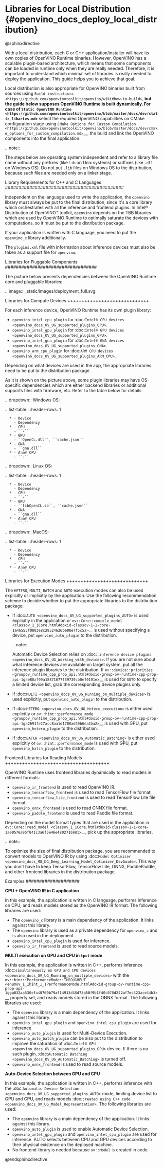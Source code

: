 # Libraries for Local Distribution {#openvino_docs_deploy_local_distribution}

@sphinxdirective

With a local distribution, each C or C++ application/installer will have its own copies of OpenVINO Runtime binaries. However, OpenVINO has a scalable plugin-based architecture, which means that some components can be loaded in runtime only when they are really needed. Therefore, it is important to understand which minimal set of libraries is really needed to deploy the application. This guide helps you to achieve that goal.

Local distribution is also appropriate for OpenVINO binaries built from sources using `Build instructions <https://github.com/openvinotoolkit/openvino/wiki#how-to-build>`__, 
but the guide below supposes OpenVINO Runtime is built dynamically. For case of `Static OpenVINO Runtime <https://github.com/openvinotoolkit/openvino/blob/master/docs/dev/static_libaries.md>`__ select the required OpenVINO capabilities on CMake configuration stage using `CMake Options for Custom Compilation <https://github.com/openvinotoolkit/openvino/blob/master/docs/dev/cmake_options_for_custom_compilation.md>`__, the build and link the OpenVINO components into the final application.

.. note::

   The steps below are operating system independent and refer to a library file name without any prefixes (like ``lib`` on Unix systems) or suffixes (like ``.dll`` on Windows OS). Do not put ``.lib`` files on Windows OS to the distribution, because such files are needed only on a linker stage.


Library Requirements for C++ and C Languages
############################################

Independent on the language used to write the application, the ``openvino`` library must always be put to the final distribution, since it's a core library which orchestrates with all the inference and frontend plugins. In Intel® Distribution of OpenVINO™ toolkit, ``openvino`` depends on the TBB libraries which are used by OpenVINO Runtime to optimally saturate the devices with computations, so it must be put to the distribution package.

If your application is written with C language, you need to put the ``openvino_c`` library additionally.

The ``plugins.xml`` file with information about inference devices must also be taken as a support file for ``openvino``.


Libraries for Pluggable Components
##################################

The picture below presents dependencies between the OpenVINO Runtime core and pluggable libraries:

.. image:: _static/images/deployment_full.svg

Libraries for Compute Devices
+++++++++++++++++++++++++++++

For each inference device, OpenVINO Runtime has its own plugin library:

- ``openvino_intel_cpu_plugin`` for :doc:`Intel® CPU devices <openvino_docs_OV_UG_supported_plugins_CPU>`.
- ``openvino_intel_gpu_plugin`` for :doc:`Intel® GPU devices <openvino_docs_OV_UG_supported_plugins_GPU>`.
- ``openvino_intel_gna_plugin`` for :doc:`Intel® GNA devices <openvino_docs_OV_UG_supported_plugins_GNA>`.
- ``openvino_arm_cpu_plugin`` for :doc:`ARM CPU devices <openvino_docs_OV_UG_supported_plugins_ARM_CPU>`.

Depending on what devices are used in the app, the appropriate libraries need to be put to the distribution package.

As it is shown on the picture above, some plugin libraries may have OS-specific dependencies which are either backend libraries or additional supports files with firmware, etc. Refer to the table below for details:

.. dropdown:: Windows OS:

   .. list-table::
      :header-rows: 1

      * - Device
        - Dependency
      * - CPU
        - ``-``
      * - GPU
        - ``OpenCL.dll``, ``cache.json``
      * - GNA
        - ``gna.dll``
      * - Arm® CPU
        - ``-``


.. dropdown:: Linux OS:

   .. list-table::
      :header-rows: 1

      * - Device
        - Dependency
      * - CPU
        - ``-``
      * - GPU
        - ``libOpenCL.so``, ``cache.json``
      * - GNA
        - ``gna.dll``
      * - Arm® CPU
        - ``-``


.. dropdown:: MacOS:

   .. list-table::
      :header-rows: 1

      * - Device
        - Dependency
      * - CPU
        - ``-``
      * - Arm® CPU
        - ``-``


Libraries for Execution Modes
+++++++++++++++++++++++++++++

The ``HETERO``, ``MULTI``, ``BATCH`` and ``AUTO`` execution modes can also be used explicitly or implicitly by the application. Use the following recommendation scheme to decide whether to put the appropriate libraries to the distribution package:

- If :doc:`AUTO <openvino_docs_OV_UG_supported_plugins_AUTO>` is used explicitly in the application or `ov::Core::compile_model <classov_1_1Core.html#doxid-classov-1-1-core-1a46555f0803e8c29524626be08e7f5c5a>`__ is used without specifying a device, put ``openvino_auto_plugin`` to the distribution.

  .. note::

     Automatic Device Selection relies on :doc:`[inference device plugins <openvino_docs_OV_UG_Working_with_devices>`. If you are not sure about what inference devices are available on target system, put all the inference plugin libraries to the distribution. If `ov::device::priorities <groupov_runtime_cpp_prop_api.html#doxid-group-ov-runtime-cpp-prop-api-1gae88af90a18871677f39739cb0ef0101e>`__ is used for `AUTO` to specify a limited device list, grab the corresponding device plugins only.

- If :doc:`MULTI <openvino_docs_OV_UG_Running_on_multiple_devices>` is used explicitly, put ``openvino_auto_plugin`` to the distribution.
- If :doc:`HETERO <openvino_docs_OV_UG_Hetero_execution>` is either used explicitly or `ov::hint::performance_mode <groupov_runtime_cpp_prop_api.html#doxid-group-ov-runtime-cpp-prop-api-1ga2691fe27acc8aa1d1700ad40b6da3ba2>`__ is used with GPU, put ``openvino_hetero_plugin`` to the distribution.
- If :doc:`BATCH <openvino_docs_OV_UG_Automatic_Batching>` is either used explicitly or ``ov::hint::performance_mode`` is used with GPU, put ``openvino_batch_plugin`` to the distribution.

Frontend Libraries for Reading Models
+++++++++++++++++++++++++++++++++++++

OpenVINO Runtime uses frontend libraries dynamically to read models in different formats:

- ``openvino_ir_frontend`` is used to read OpenVINO IR.
- ``openvino_tensorflow_frontend`` is used to read TensorFlow file format.
- ``openvino_tensorflow_lite_frontend`` is used to read TensorFlow Lite file format.
- ``openvino_onnx_frontend`` is used to read ONNX file format.
- ``openvino_paddle_frontend`` is used to read Paddle file format.

Depending on the model format types that are used in the application in `ov::Core::read_model <classov_1_1Core.html#doxid-classov-1-1-core-1ae0576a95f841c3a6f5e46e4802716981>`__, pick up the appropriate libraries.

.. note::

   To optimize the size of final distribution package, you are recommended to convert models to OpenVINO IR by using :doc:`Model Optimizer <openvino_docs_MO_DG_Deep_Learning_Model_Optimizer_DevGuide>`. This way you don't have to keep TensorFlow, TensorFlow Lite, ONNX, PaddlePaddle, and other frontend libraries in the distribution package.

Examples
####################

**CPU + OpenVINO IR in C application**

In this example, the application is written in C language, performs inference on CPU, and reads models stored as the OpenVINO IR format. The following libraries are used:
- The ``openvino_c`` library is a main dependency of the application. It links against this library.
- The ``openvino`` library is used as a private dependency for ``openvino_c`` and is also used in the deployment.
- ``openvino_intel_cpu_plugin`` is used for inference.
- ``openvino_ir_frontend`` is used to read source models.

**MULTI execution on GPU and CPU in `tput` mode**

In this example, the application is written in C++, performs inference :doc:`simultaneously on GPU and CPU devices <openvino_docs_OV_UG_Running_on_multiple_devices>` with the `ov::hint::PerformanceMode::THROUGHPUT <enumov_1_1hint_1_1PerformanceMode.html#doxid-group-ov-runtime-cpp-prop-api-1gga032aa530efa40760b79af14913d48d73a50f9b1f40c078d242af7ec323ace44b3>`__ property set, and reads models stored in the ONNX format. The following libraries are used:

- The ``openvino`` library is a main dependency of the application. It links against this library.
- ``openvino_intel_gpu_plugin`` and ``openvino_intel_cpu_plugin`` are used for inference.
- ``openvino_auto_plugin`` is used for Multi-Device Execution.
- ``openvino_auto_batch_plugin`` can be also put to the distribution to improve the saturation of :doc:`Intel® GPU <openvino_docs_OV_UG_supported_plugins_GPU>` device. If there is no such plugin, :doc:`Automatic Batching <openvino_docs_OV_UG_Automatic_Batching>` is turned off.
- ``openvino_onnx_frontend`` is used to read source models.

**Auto-Device Selection between GPU and CPU**

In this example, the application is written in C++, performs inference with the :doc:`Automatic Device Selection <openvino_docs_OV_UG_supported_plugins_AUTO>` mode, limiting device list to GPU and CPU, and reads models :doc:`created using C++ code <openvino_docs_OV_UG_Model_Representation>`. The following libraries are used:

- The ``openvino`` library is a main dependency of the application. It links against this library.
- ``openvino_auto_plugin`` is used to enable Automatic Device Selection.
- ``openvino_intel_gpu_plugin`` and ``openvino_intel_cpu_plugin`` are used for inference. AUTO selects between CPU and GPU devices according to their physical existence on the deployed machine.
- No frontend library is needed because ``ov::Model`` is created in code.

@endsphinxdirective
